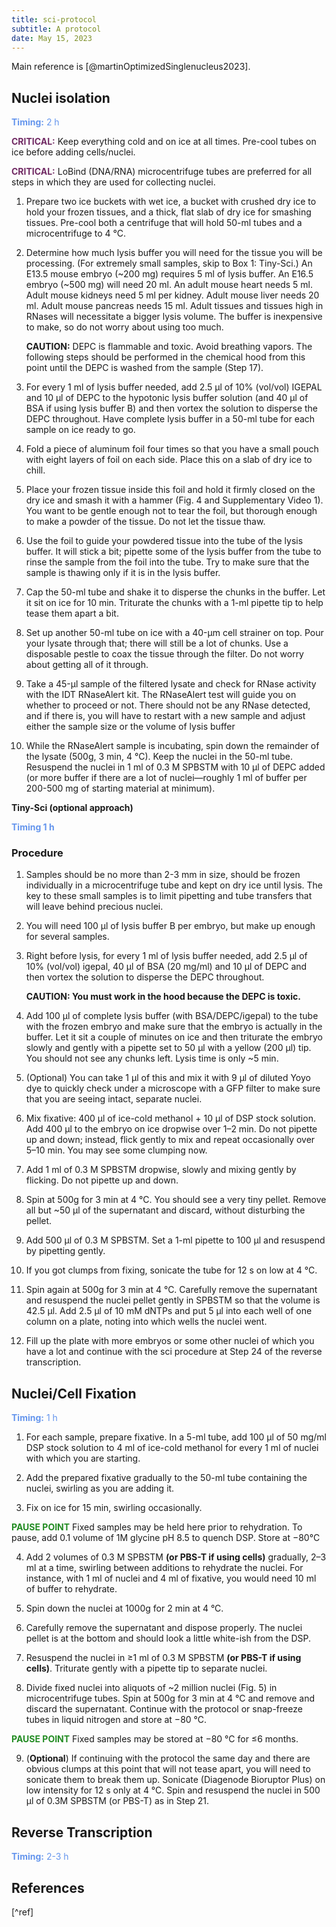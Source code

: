 ```yaml
---
title: sci-protocol
subtitle: A protocol
date: May 15, 2023
---
```


Main reference is [@martinOptimizedSinglenucleus2023].

## Nuclei isolation

<span style="color: #6495ED;">**Timing:** 2 h</span>

<span style="color: #702963;">**CRITICAL:**</span> Keep everything cold and on ice at all times. Pre-cool tubes on ice before adding cells/nuclei.

<span style="color: #702963;">**CRITICAL:**</span> LoBind (DNA/RNA) microcentrifuge tubes are preferred for all steps in which they are used for collecting nuclei.

1. Prepare two ice buckets with wet ice, a bucket with crushed dry ice to hold your frozen tissues, and a thick, flat slab of dry ice for smashing tissues.
   Pre-cool both a centrifuge that will hold 50-ml tubes and a microcentrifuge to 4 °C.

2. Determine how much lysis buffer you will need for the tissue you will be processing.
   (For extremely small samples, skip to Box 1: Tiny-Sci.)
   An E13.5 mouse embryo (~200 mg) requires 5 ml of lysis buffer. An E16.5 embryo (~500 mg) will need 20 ml. An adult mouse heart needs 5 ml.
   Adult mouse kidneys need 5 ml per kidney.
   Adult mouse liver needs 20 ml.
   Adult mouse pancreas needs 15 ml.
   Adult tissues and tissues high in RNases will necessitate a bigger lysis volume.
   The buffer is inexpensive to make, so do not worry about using too much.

   **CAUTION:** DEPC is flammable and toxic. Avoid breathing vapors. The following steps should be performed in the chemical hood from this point until the DEPC is washed from the sample (Step 17).

3. For every 1 ml of lysis buffer needed, add 2.5 μl of 10% (vol/vol) IGEPAL and 10 μl of DEPC to the hypotonic lysis buffer solution (and 40 μl of BSA if using lysis buffer B) and then vortex the solution to disperse the DEPC throughout.
   Have complete lysis buffer in a 50-ml tube for each sample on ice ready to go.

4. Fold a piece of aluminum foil four times so that you have a small pouch with eight layers of foil on each side.
   Place this on a slab of dry ice to chill.

5. Place your frozen tissue inside this foil and hold it firmly closed on the dry ice and smash it with a hammer (Fig. 4 and Supplementary Video 1).
   You want to be gentle enough not to tear the foil, but thorough enough to make a powder of the tissue. Do not let the tissue thaw.

6. Use the foil to guide your powdered tissue into the tube of the lysis buffer.
   It will stick a bit; pipette some of the lysis buffer from the tube to rinse the sample from the foil into the tube.
   Try to make sure that the sample is thawing only if it is in the lysis buffer.

7. Cap the 50-ml tube and shake it to disperse the chunks in the buffer.
   Let it sit on ice for 10 min. Triturate the chunks with a 1-ml pipette tip to help tease them apart a bit.

8. Set up another 50-ml tube on ice with a 40-μm cell strainer on top.
   Pour your lysate through that; there will still be a lot of chunks.
   Use a disposable pestle to coax the tissue through the filter.
   Do not worry about getting all of it through.

9. Take a 45-μl sample of the filtered lysate and check for RNase activity with the IDT RNaseAlert kit.
   The RNaseAlert test will guide you on whether to proceed or not.
   There should not be any RNase detected, and if there is, you will have to restart with a new sample and adjust either the sample size or the volume of lysis buffer

10. While the RNaseAlert sample is incubating, spin down the remainder of the lysate (500g, 3 min, 4 °C).
    Keep the nuclei in the 50-ml tube.
    Resuspend the nuclei in 1 ml of 0.3 M SPBSTM with 10 μl of DEPC added (or more buffer if there are a lot of nuclei—roughly 1 ml of buffer per 200-500 mg of starting material at minimum).

**Tiny-Sci (optional approach)**

<span style="color: #6495ED;">**Timing 1 h**</span>

### Procedure

1. Samples should be no more than 2-3 mm in size, should be frozen individually in a microcentrifuge tube and kept on dry ice until lysis. The key to these small samples is to limit pipetting    and tube transfers that will leave behind precious nuclei.

2. You will need 100 μl of lysis buffer B per embryo, but make up enough for several samples.

3. Right before lysis, for every 1 ml of lysis buffer needed, add 2.5 μl of 10% (vol/vol) igepal, 40 μl of BSA (20 mg/ml) and 10 μl of DEPC and then vortex the solution to disperse the DEPC throughout.

   **CAUTION: You must work in the hood because the DEPC is toxic.**

4. Add 100 μl of complete lysis buffer (with BSA/DEPC/igepal) to the tube with the frozen embryo and make sure that the embryo is actually in the buffer. Let it sit a couple of minutes on ice and then triturate the embryo slowly and gently with a pipette set to 50 μl with a yellow (200 μl) tip. You should not see any chunks left. Lysis time is only ~5 min.

5. (Optional) You can take 1 μl of this and mix it with 9 μl of diluted Yoyo dye to quickly check under a microscope with a GFP filter to make sure that you are seeing intact, separate nuclei.

6. Mix fixative: 400 μl of ice-cold methanol + 10 μl of DSP stock solution. Add 400 μl to the embryo on ice dropwise over 1–2 min. Do not pipette up and down; instead, flick gently to mix and repeat occasionally over 5–10 min. You may see some clumping now.

7. Add 1 ml of 0.3 M SPBSTM dropwise, slowly and mixing gently by flicking. Do not pipette up and down.

8. Spin at 500g for 3 min at 4 °C. You should see a very tiny pellet. Remove all but ~50 μl of the supernatant and discard, without disturbing the pellet.

9. Add 500 μl of 0.3 M SPBSTM. Set a 1-ml pipette to 100 μl and resuspend by pipetting gently.

10. If you got clumps from fixing, sonicate the tube for 12 s on low at 4 °C.

11. Spin again at 500g for 3 min at 4 °C. Carefully remove the supernatant and resuspend the nuclei pellet gently in SPBSTM so that the volume is 42.5 μl. Add 2.5 μl of 10 mM dNTPs and put 5 μl into each well of one column on a plate, noting into which wells the nuclei went.

12. Fill up the plate with more embryos or some other nuclei of which you have a lot and continue with the sci procedure at Step 24 of the reverse
transcription.

## Nuclei/Cell Fixation

<span style="color: #6495ED;">**Timing:** 1 h</span>

1. For each sample, prepare fixative. In a 5-ml tube, add 100 μl of 50 mg/ml DSP stock solution to 4 ml of ice-cold methanol for every 1 ml of nuclei with which you are starting.

2. Add the prepared fixative gradually to the 50-ml tube containing the nuclei, swirling as you are adding it.

3. Fix on ice for 15 min, swirling occasionally.

<span style="color: #228B22;">**PAUSE POINT**</span> Fixed samples may be held here prior to rehydration. To pause, add 0.1 volume of 1M glycine pH 8.5 to quench DSP. Store at −80°C

4. Add 2 volumes of 0.3 M SPBSTM **(or PBS-T if using cells)** gradually, 2–3 ml at a time, swirling between additions to rehydrate the nuclei. For instance, with 1 ml of nuclei and 4 ml of fixative, you would need 10 ml of buffer to rehydrate.

5. Spin down the nuclei at 1000g for 2 min at 4 °C.

6. Carefully remove the supernatant and dispose properly. The nuclei pellet is at the bottom and should look a little white-ish from the DSP.

7. Resuspend the nuclei in ≥1 ml of 0.3 M SPBSTM **(or PBS-T if using cells)**. Triturate gently with a pipette tip to separate nuclei.

8. Divide fixed nuclei into aliquots of ~2 million nuclei (Fig. 5) in microcentrifuge tubes. Spin at 500g for 3 min at 4 °C and remove and discard the supernatant. Continue with the protocol or snap-freeze tubes in liquid nitrogen and store at −80 °C.

<span style="color: #228B22;">**PAUSE POINT**</span> Fixed samples may be stored at −80 °C for ≤6 months.

9. (**Optional**) If continuing with the protocol the same day and there are obvious clumps at this point that will not tease apart, you will need to sonicate them to break them up. Sonicate (Diagenode Bioruptor Plus) on low intensity for 12 s only at 4 °C. Spin and resuspend the nuclei in 500 μl of 0.3M SPBSTM (or PBS-T) as in Step 21.

## Reverse Transcription

<span style="color: #6495ED;">**Timing:** 2-3 h</span>

## References

[^ref]
